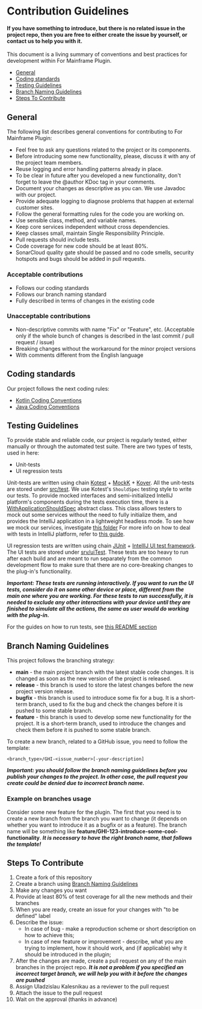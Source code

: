 # Contribution Guidelines

#### If you have something to introduce, but there is no related issue in the project repo, then you are free to either create the issue by yourself, or contact us to help you with it.

This document is a living summary of conventions and best practices for development within For Mainframe Plugin.

  - [General](#general)
  - [Coding standards](#coding-standards)
  - [Testing Guidelines](#testing-guidelines)
  - [Branch Naming Guidelines](#branch-naming-guidelines)
  - [Steps To Contribute](#steps-to-contribute)

## General
The following list describes general conventions for contributing to For Mainframe Plugin:
* Feel free to ask any questions related to the project or its components.
* Before introducing some new functionality, please, discuss it with any of the project team members.
* Reuse logging and error handling patterns already in place.
* To be clear in future after you developed a new functionality, don't forget to leave the @author KDoc tag in your comments.
* Document your changes as descriptive as you can. We use Javadoc with our project.
* Provide adequate logging to diagnose problems that happen at external customer sites.
* Follow the general formatting rules for the code you are working on.
* Use sensible class, method, and variable names.
* Keep core services independent without cross dependencies.
* Keep classes small, maintain Single Responsibility Principle.
* Pull requests should include tests.
* Code coverage for new code should be at least 80%.
* SonarCloud quality gate should be passed and no code smells, security hotspots and bugs should be added in pull requests.

### Acceptable contributions
* Follows our coding standards
* Follows our branch naming standard
* Fully described in terms of changes in the existing code

### Unacceptable contributions
* Non-descriptive commits with name "Fix" or "Feature", etc. (Acceptable only if the whole bunch of changes is described in the last commit / pull request / issue)
* Breaking changes without the workaround for the minor project versions
* With comments different from the English language

## Coding standards
Our project follows the next coding rules:
- [Kotlin Coding Conventions](https://kotlinlang.org/docs/coding-conventions.html)
- [Java Coding Conventions](https://google.github.io/styleguide/javaguide.html)

## Testing Guidelines
To provide stable and reliable code, our project is regularly tested, either manually or through the automated test suite.
There are two types of tests, used in here:
- Unit-tests
- UI regression tests

Unit-tests are written using chain [Kotest](https://kotest.io/) + [MockK](https://mockk.io/) + [Kover](https://github.com/Kotlin/kotlinx-kover).
All the unit-tests are stored under [src/test](src/test/).
We use Kotest's `ShouldSpec` testing style to write our tests.
To provide mocked interfaces and semi-initialized IntelliJ platform's components during the tests execution time, there is a [WithApplicationShouldSpec](src/test/kotlin/eu/ibagroup/formainframe/testutils/WithApplicationShouldSpec.kt) abstract class. This class allows testers to mock out some services without the need to fully initialize them, and provides the IntelliJ application in a lightweight headless mode.
To see how we mock our services, investigate [this folder](src/test/kotlin/eu/ibagroup/formainframe/testutils/testServiceImpl/)
For more info on how to deal with tests in IntelliJ platform, refer to [this guide](https://plugins.jetbrains.com/docs/intellij/testing-plugins.html).

UI regression tests are written using chain [JUnit](https://junit.org/) + [IntellIJ UI test framework](https://github.com/JetBrains/intellij-ui-test-robot).
The UI tests are stored under [srv/uiTest](src/uiTest/).
These tests are too heavy to run after each build and are meant to run separately from the common development flow to make sure that there are no core-breaking changes to the plug-in's functionality.

***Important: These tests are running interactively. If you want to run the UI tests, consider do it on some other device or place, different from the main one where you are working. For these tests to run successfully, it is needed to exclude any other interactions with your device until they are finished to simulate all the actions, the same as user would do working with the plug-in.***

For the guides on how to run tests, see [this README section](README.md/#how-to-run-tests)

## Branch Naming Guidelines
This project follows the branching strategy:
- **main** - the main project branch with the latest stable code changes. It is changed as soon as the new version of the project is released.
- **release** - this branch is used to store the latest changes before the new project version release.
- **bugfix** - this branch is used to introduce some fix for a bug. It is a short-term branch, used to fix the bug and check the changes before it is pushed to some stable branch.
- **feature** - this branch is used to develop some new functionality for the project. It is a short-term branch, used to introduce the changes and check them before it is pushed to some stable branch.

To create a new branch, related to a GitHub issue, you need to follow the template:

`<branch_type>/GHI-<issue_number>[-your-description]`

***Important: you should follow the branch naming guidelines before you publish your changes to the project. In other case, the pull request you create could be denied due to incorrect branch name.***

### Example on branches usage
Consider some new feature for the plugin. The first that you need is to create a new branch from the branch you want to change (it depends on whether you want to introduce it as a bugfix or as a feature). The branch name will be something like **feature/GHI-123-introduce-some-cool-functionality**. ***It is necessary to have the right branch name, that follows the template!***

## Steps To Contribute
1. Create a fork of this repository
2. Create a branch using [Branch Naming Guidelines](#branch-naming-guidelines)
3. Make any changes you want
4. Provide at least 80% of test coverage for all the new methods and their branches
5. When you are ready, create an issue for your changes with "to be defined" label
6. Describe the issue:
   - In case of bug - make a reproduction scheme or short description on how to achieve this;
   - In case of new feature or improvement - describe, what you are trying to implement, how it should work, and (if applicable) why it should be introduced in the plugin;
7. After the changes are made, create a pull request on any of the main branches in the project repo. ***It is not a problem if you specified an incorrect target branch, we will help you with it before the changes are pushed***
8. Assign Uladzislau Kalesnikau as a reviewer to the pull request
9. Attach the issue to the pull request
10. Wait on the approval (thanks in advance)

